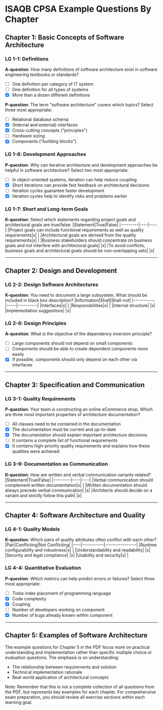 # ISAQB CPSA Example Questions By Chapter

## Chapter 1: Basic Concepts of Software Architecture

### LG 1-1: Definitions
**A-question**: How many definitions of software architecture exist in software engineering textbooks or standards?
- [ ] One definition per category of IT system
- [ ] One definition for all types of systems
- [x] More than a dozen different definitions

**P-question**: The term "software architecture" covers which topics? Select three most appropriate:
- [ ] Relational database schema
- [x] (Internal and external) interfaces
- [x] Cross-cutting concepts ("principles")
- [ ] Hardware sizing
- [x] Components ("building blocks")

### LG 1-6: Development Approaches
**P-question**: Why can iterative architecture and development approaches be helpful in software architecture?
Select two most appropriate:
- [ ] In object-oriented systems, iteration can help reduce coupling
- [x] Short iterations can provide fast feedback on architectural decisions
- [ ] Iteration cycles guarantee faster development
- [x] Iteration cycles help to identify risks and problems earlier

### LG 1-7: Short and Long-term Goals
**K-question**: Select which statements regarding project goals and architectural goals are true/false:
|Statement|True|False|
|---------|----|----|
|Project goals can include functional requirements as well as quality requirements|x| |
|Architectural goals are derived from the quality requirements|x| |
|Business stakeholders should concentrate on business goals and not interfere with architectural goals| |x|
|To avoid conflicts, business goals and architectural goals should be non-overlapping sets| |x|

---

## Chapter 2: Design and Development

### LG 2-2: Design Software Architectures
**K-question**: You need to document a large subsystem. What should be included in black box description?
|Information|Shall|Shall-not|
|-----------|-----|----------|
|Interfaces|x| |
|Responsibilities|x| |
|Internal structure| |x|
|Implementation suggestions| |x|

### LG 2-6: Design Principles
**A-question**: What is the objective of the dependency inversion principle?
- [ ] Large components should not depend on small components
- [ ] Components should be able to create dependent components more easily
- [x] If possible, components should only depend on each other via interfaces

---

## Chapter 3: Specification and Communication

### LG 3-1: Quality Requirements
**P-question**: Your team is constructing an online eCommerce shop. Which are three most important properties of architecture documentation?
- [ ] All classes need to be contained in the documentation
- [x] The documentation must be current and up-to-date
- [x] The documentation should explain important architecture decisions
- [ ] It contains a complete list of functional requirements
- [x] It contains high-priority quality requirements and explains how these qualities were achieved

### LG 3-9: Documentation as Communication
**K-question**: How are written and verbal communication variants related?
|Statement|True|False|
|---------|----|----|
|Verbal communication should complement written documentation|x| |
|Written documentation should always precede verbal communication| |x|
|Architects should decide on a variant and strictly follow this path| |x|

---

## Chapter 4: Software Architecture and Quality

### LG 4-1: Quality Models
**K-question**: Which pairs of quality attributes often conflict with each other?
|Pair|Conflicting|Not Conflicting|
|----|-----------|----------------|
|Runtime configurability and robustness|x| |
|Understandability and readability| |x|
|Security and legal compliance| |x|
|Usability and security|x| |

### LG 4-4: Quantitative Evaluation
**P-question**: Which metrics can help predict errors or failures? Select three most appropriate:
- [ ] Tiobe index placement of programming language
- [x] Code complexity
- [x] Coupling
- [ ] Number of developers working on component
- [x] Number of bugs already known within component

---

## Chapter 5: Examples of Software Architecture

The example questions for Chapter 5 in the PDF focus more on practical understanding and implementation rather than specific multiple choice or evaluation questions. The emphasis is on understanding:
- The relationship between requirements and solution
- Technical implementation rationale
- Real-world application of architectural concepts

Note: Remember that this is not a complete collection of all questions from the PDF, but represents key examples for each chapter. For comprehensive exam preparation, you should review all exercise sections within each learning goal.